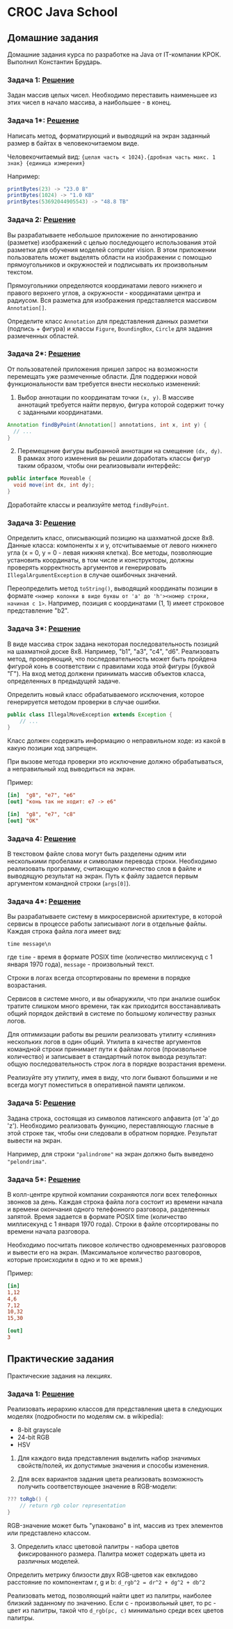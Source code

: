 # CROC Java School

## Домашние задания

Домашние задания курса по разработке на Java от IT-компании КРОК.
Выполнил Константин Брударь.

### Задача 1: [Решение](https://github.com/konstantin-brudar/croc-java-school/blob/master/Task_1.java)
Задан массив целых чисел. Необходимо переставить наименьшее из этих чисел в начало массива, а наибольшее - в конец.

### Задача 1*: [Решение](https://github.com/konstantin-brudar/croc-java-school/blob/master/Task_1_star.java)
Написать метод, форматирующий и выводящий на экран заданный размер в байтах в человекочитаемом виде.

Человекочитаемый вид: 
```{целая часть < 1024}.{дробная часть макс. 1 знак} {единица измерения}```

Например:
```java
printBytes(23) -> "23.0 B"
printBytes(1024) -> "1.0 KB"
printBytes(53692044905543) -> "48.8 TB"
```

### Задача 2: [Решение](https://github.com/konstantin-brudar/croc-java-school/tree/master/task_2)
Вы разрабатываете небольшое приложение по аннотированию (разметке) изображений с целью последующего использования этой разметки для обучения моделей computer vision. В этом приложении пользователь может выделять области на изображении с помощью прямоугольников и окружностей и подписывать их произвольным текстом.

Прямоугольники определяются координатами левого нижнего и правого верхнего углов, а окружности - координатами центра и радиусом. Вся разметка для изображения представляется массивом ```Annotation[]```.

Определите класс ```Annotation``` для представления данных разметки (подпись + фигура) и классы ```Figure```, ```BoundingBox```, ```Circle``` для задания размеченных областей.

### Задача 2*: [Решение](https://github.com/konstantin-brudar/croc-java-school/tree/master/task_2_star)
От пользователей приложения пришел запрос на возможности перемещать уже размеченные области. Для поддержки новой функциональности вам требуется внести несколько изменений: 

1. Выбор аннотации по координатам точки ```(x, y)```.
В массиве аннотаций требуется найти первую, фигура которой содержит точку с заданными координатами.
```java
Annotation findByPoint(Annotation[] annotations, int x, int y) {
  // ...
}
```

2. Перемещение фигуры выбранной аннотации на смещение ```(dx, dy)```.
В рамках этого изменения вы решили доработать классы фигур таким образом, чтобы они реализовывали интерфейс:
```java
public interface Moveable {
  void move(int dx, int dy);
}
```

Доработайте классы и реализуйте метод ```findByPoint```.

### Задача 3: [Решение](https://github.com/konstantin-brudar/croc-java-school/tree/master/task_3)

Определить класс, описывающий позицию на шахматной доске 8x8. Данные класса: компоненты x и y, отсчитываемые от левого нижнего угла (x = 0, y = 0 - левая нижняя клетка). Все методы, позволяющие установить координаты, в том числе и конструкторы, должны проверять корректность аргументов и генерировать ```IllegalArgumentException``` в случае ошибочных значений.

Переопределить метод ```toString()```, выводящий координаты позиции в формате ```<номер колонки в виде буквы от 'a' до 'h'><номер строки, начиная с 1>```. Например, позиция с координатами (1, 1) имеет строковое представление "b2".


### Задача 3*: [Решение](https://github.com/konstantin-brudar/croc-java-school/tree/master/task_3_star)

В виде массива строк задана некоторая последовательность позиций на шахматной доске 8x8. Например, "b1", "a3", "c4", "d6". Реализовать метод, проверяющий, что последовательность может быть пройдена фигурой конь в соответствии с правилами хода этой фигуры (буквой "Г"). На вход метод должени принимать массив объектов класса, определенных в предыдущей задаче.

Определить новый класс обрабатываемого исключения, которое генерируется методом проверки в случае ошибки. 
```java
public class IllegalMoveException extends Exception {
    // ...
}
```

Класс должен содержать информацию о неправильном ходе: из какой в какую позиции ход запрещен.

При вызове метода проверки это исключение должно обрабатываться, а неправильный ход выводиться на экран.

Пример:
```ini
[in]  "g8", "e7", "e6"
[out] "конь так не ходит: e7 -> e6"
```
```ini
[in]  "g8", "e7", "c8"
[out] "OK"
```

### Задача 4: [Решение](https://github.com/konstantin-brudar/croc-java-school/tree/master/task_4)

В текстовом файле слова могут быть разделены одним или несколькими пробелами и символами перевода строки. Необходимо реализовать программу, считающую количество слов в файле и выводящую результат на экран. Путь к файлу задается первым аргументом командной строки (```args[0]```).

### Задача 4*: [Решение](https://github.com/konstantin-brudar/croc-java-school/tree/master/task_4_star)

Вы разрабатываете систему в микросервисной архитектуре, в которой сервисы в процессе работы записывают логи в отдельные файлы. Каждая строка файла лога имеет вид:
```
time message\n
```
где ```time``` - время в формате POSIX time (количество миллисекунд с 1 января 1970 года), ```message``` - произвольный текст.

Строки в логах всегда отсортированы по времени в порядке возрастания.

Сервисов в системе много, и вы обнаружили, что при анализе ошибок тратите слишком много времени, так как приходится восстанавливать общий порядок действий в системе по большому количеству разных логов.

Для оптимизации работы вы решили реализовать утилиту «слияния» нескольких логов в один общий. Утилита в качестве аргументов командной строки принимает пути к файлам логов (произвольное количество) и записывает в стандартный поток вывода результат: общую последовательность строк лога в порядке возрастания времени.

Реализуйте эту утилиту, имея в виду, что логи бывают большими и не всегда могут поместиться в оперативной памяти целиком.

### Задача 5: [Решение](https://github.com/konstantin-brudar/croc-java-school/tree/master/task_5)

Задана строка, состоящая из символов латинского алфавита (от 'a' до 'z'). Необходимо реализовать функцию, переставляющую гласные в этой строке так, чтобы они следовали в обратном порядке. Результат вывести на экран.

Например, для строки ```"palindrome"``` на экран должно быть выведено ```"pelondrima"```.

### Задача 5*: [Решение](https://github.com/konstantin-brudar/croc-java-school/tree/master/task_5_star)

В колл-центре крупной компании сохраняются логи всех телефонных звонков за день. Каждая строка файла лога состоит из времени начала и времени окончания одного телефонного разговора, разделенных запятой. Время задается в формате POSIX time (количество миллисекунд с 1 января 1970 года). Строки в файле отсортированы по времени начала разговора.

Необходимо посчитать пиковое количество одновременных разговоров и вывести его на экран. (Максимальное количество разговоров, которые происходили в одно и то же время.)

Пример:
```ini
[in]
1,12
4,6
7,12
10,32
15,30

[out]
3
```

## Практические задания

Практические задания на лекциях.

### Задача 1: [Решение](https://github.com/konstantin-brudar/croc-java-school/tree/master/practical_task_1)

Реализовать иерархию классов для представления цвета в следующих моделях (подробности по моделям см. в wikipedia):
* 8-bit grayscale
* 24-bit RGB
* HSV

1. Для каждого вида представления выделить набор значимых свойств/полей, их допустимые значения и способы изменения.

2. Для всех вариантов задания цвета реализовать возможность получить соответствующее значение в RGB-модели:
```java
??? toRgb() {
    // return rgb color representation
}
```

RGB-значение может быть "упаковано" в int, массив из трех элементов или представлено классом.

3. Определить класс цветовой палитры - набора цветов фиксированного размера. Палитра может содержать цвета из различных моделей.

Определить метрику близости двух RGB-цветов как евклидово расстояние по компонентам r, g и b: ```d_rgb^2 = dr^2 + dg^2 + db^2```

Реализовать метод, позволяющий найти цвет из палитры, наиболее близкий заданному по значению. Если c - произвольный цвет, то pc - цвет из палитры, такой что ```d_rgb(pc, c)``` минимально среди всех цветов палитры.
